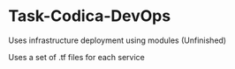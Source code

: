 # Task-Codica-DevOps

Uses infrastructure deployment using modules (Unfinished)

Uses a set of .tf files for each service

